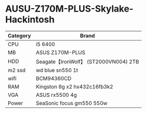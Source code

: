 # AUSU-Z170M-PLUS-Skylake-Hackintosh

| Category     | Brand                                                              |
| -------- | ----------------------------------------------------------------|
| CPU      | i5 6400                                                       |
| MB       | ASUS Z170M-PLUS                                           |
| HDD      | Seagate【IronWolf】 (ST2000VN004) 2TB  |
| m2 ssd   | wd blue sn550 1t                                                |
| wifi     | BCM94360CD                                                      |
| RAM      | Kingston 8g x2 hx432c16fb3k2                               |
| VGA      | ASUS rx5500 4g                                        |
| Power    | SeaSonic focus gm550 550w                                  |

